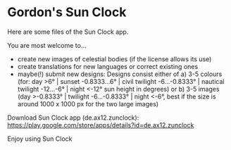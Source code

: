 # Gordon's Sun Clock

Here are some files of the Sun Clock app. 

You are most welcome to... 

- create new images of celestial bodies (if the license allows its use)
- create translations for new languages or correct existing ones  
- maybe(!) submit new designs: Designs consist either of a) 3-5 colours (for: day >6° | sunset -0.8333...6° | civil twilight -6...-0.8333° | nautical twilight -12...-6° | night <-12° sun height in degrees) or b) 3-5 images (day >-0.8333° | twilight -6...-0.8333° | night <-6°, best if the size is around 1000 x 1000 px for the two large images) 

Download Sun Clock app (de.ax12.zunclock):
https://play.google.com/store/apps/details?id=de.ax12.zunclock

Enjoy using Sun Clock



